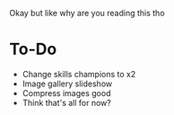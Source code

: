 Okay but like why are you reading this tho

# To-Do

- Change skills champions to x2
- Image gallery slideshow
- Compress images good
- Think that's all for now?
